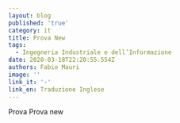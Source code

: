 ```yaml
---
layout: blog
published: 'true'
category: it
title: Prova New
tags:
  - Ingegneria Industriale e dell’Informazione
date: 2020-03-18T22:20:55.554Z
authors: Fabio Mauri
image: ''
link_it: '-'
link_en: Traduzione Inglese
---
```

Prova Prova new